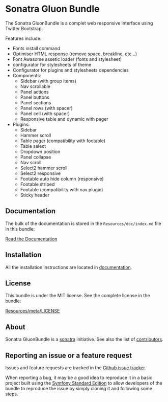 Sonatra Gluon Bundle
====================

The Sonatra GluonBundle is a complet web responsive interface using Twitter Bootstrap.

Features include:

- Fonts install command
- Optimiser HTML response (remove space, breakline, etc...)
- Font Awasome assetic loader (fonts and stylesheet)
- configurator for stylesheets of theme
- Configurator for plugins and stylesheets dependencies
- Components:
  - Sidebar (with group items)
  - Nav scrollable
  - Panel actions
  - Panel buttons
  - Panel sections
  - Panel rows (with spacer)
  - Panel cell (with spacer)
  - Responsive table and dynamic with pager
- Plugins:
  - Sidebar
  - Hammer scroll
  - Table pager (compatibility with footable)
  - Table select
  - Dropdown position
  - Panel collapse
  - Nav scroll
  - Select2 hammer scroll
  - Select2 responsive
  - Footable auto hide column (responsive)
  - Footable striped
  - Footable (compatibility with nav plugin)
  - Sticky header

Documentation
-------------

The bulk of the documentation is stored in the `Resources/doc/index.md`
file in this bundle:

[Read the Documentation](Resources/doc/index.md)

Installation
------------

All the installation instructions are located in [documentation](Resources/doc/index.md).

License
-------

This bundle is under the MIT license. See the complete license in the bundle:

[Resources/meta/LICENSE](Resources/meta/LICENSE)

About
-----

Sonatra GluonBundle is a [sonatra](https://github.com/sonatra) initiative.
See also the list of [contributors](https://github.com/sonatra/SonatraGluonBundle/contributors).

Reporting an issue or a feature request
---------------------------------------

Issues and feature requests are tracked in the [Github issue tracker](https://github.com/sonatra/SonatraGluonBundle/issues).

When reporting a bug, it may be a good idea to reproduce it in a basic project
built using the [Symfony Standard Edition](https://github.com/symfony/symfony-standard)
to allow developers of the bundle to reproduce the issue by simply cloning it
and following some steps.
